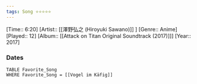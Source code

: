 ```yaml
---
tags: Song ⭐⭐⭐⭐⭐ 
---
```

[Time:: 6:20]
[Artist:: [[澤野弘之 (Hiroyuki Sawano)]] ]
[Genre:: Anime]
[Played:: 12]
[Album:: [[Attack on Titan Original Soundtrack (2017)]]]
[Year:: 2017]
### Dates
````dataview
TABLE Favorite_Song
WHERE Favorite_Song = [[Vogel im Käfig]]
````